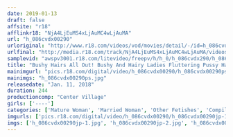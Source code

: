 ```yaml
---
date: 2019-01-13
draft: false
affsite: "r18"
afflinkr18: "NjA4LjEuMS4xLjAuMC4wLjAuMA"
url: "h_086cvdx00290"
urloriginal: "http://www.r18.com/videos/vod/movies/detail/-/id=h_086cvdx00290"
urlfinal: "http://media.r18.com/track/NjA4LjEuMS4xLjAuMC4wLjAuMA/videos/vod/movies/detail/-/id=h_086cvdx00290"
samplevid: "awspv3001.r18.com/litevideo/freepv/h/h_0/h_086cvdx290/h_086cvdx290_dmb_w.mp4"
title: "Bushy Hairs All Out! Bushy And Hairy Ladies Fluttering Pussy Hairs! Underarm Hairs, Ass Hairs, And Even Back Hair... These Dark Bushy Manes Are Dripping Wet With Sex Juices 30 Ladies/4 Hours"
mainimgurl: "pics.r18.com/digital/video/h_086cvdx00290/h_086cvdx00290ps.jpg"
mainimgs: "h_086cvdx00290ps.jpg"
releasedate: "Jan. 11, 2018"
duration: 244
productioncomp: "Center Village"
girls: ['----']
categories: ['Mature Woman', 'Married Woman', 'Other Fetishes', 'Compilation', 'Over 4 Hours', 'Hi-Def']
imgurls: ['pics.r18.com/digital/video/h_086cvdx00290/h_086cvdx00290jp-1.jpg', 'pics.r18.com/digital/video/h_086cvdx00290/h_086cvdx00290jp-2.jpg', 'pics.r18.com/digital/video/h_086cvdx00290/h_086cvdx00290jp-3.jpg', 'pics.r18.com/digital/video/h_086cvdx00290/h_086cvdx00290jp-4.jpg', 'pics.r18.com/digital/video/h_086cvdx00290/h_086cvdx00290jp-5.jpg', 'pics.r18.com/digital/video/h_086cvdx00290/h_086cvdx00290jp-6.jpg', 'pics.r18.com/digital/video/h_086cvdx00290/h_086cvdx00290jp-7.jpg', 'pics.r18.com/digital/video/h_086cvdx00290/h_086cvdx00290jp-8.jpg', 'pics.r18.com/digital/video/h_086cvdx00290/h_086cvdx00290jp-9.jpg', 'pics.r18.com/digital/video/h_086cvdx00290/h_086cvdx00290jp-10.jpg', 'pics.r18.com/digital/video/h_086cvdx00290/h_086cvdx00290jp-11.jpg', 'pics.r18.com/digital/video/h_086cvdx00290/h_086cvdx00290jp-12.jpg', 'pics.r18.com/digital/video/h_086cvdx00290/h_086cvdx00290jp-13.jpg', 'pics.r18.com/digital/video/h_086cvdx00290/h_086cvdx00290jp-14.jpg', 'pics.r18.com/digital/video/h_086cvdx00290/h_086cvdx00290jp-15.jpg', 'pics.r18.com/digital/video/h_086cvdx00290/h_086cvdx00290jp-16.jpg', 'pics.r18.com/digital/video/h_086cvdx00290/h_086cvdx00290jp-17.jpg', 'pics.r18.com/digital/video/h_086cvdx00290/h_086cvdx00290jp-18.jpg', 'pics.r18.com/digital/video/h_086cvdx00290/h_086cvdx00290jp-19.jpg', 'pics.r18.com/digital/video/h_086cvdx00290/h_086cvdx00290jp-20.jpg']
imgs: ['h_086cvdx00290jp-1.jpg', 'h_086cvdx00290jp-2.jpg', 'h_086cvdx00290jp-3.jpg', 'h_086cvdx00290jp-4.jpg', 'h_086cvdx00290jp-5.jpg', 'h_086cvdx00290jp-6.jpg', 'h_086cvdx00290jp-7.jpg', 'h_086cvdx00290jp-8.jpg', 'h_086cvdx00290jp-9.jpg', 'h_086cvdx00290jp-10.jpg', 'h_086cvdx00290jp-11.jpg', 'h_086cvdx00290jp-12.jpg', 'h_086cvdx00290jp-13.jpg', 'h_086cvdx00290jp-14.jpg', 'h_086cvdx00290jp-15.jpg', 'h_086cvdx00290jp-16.jpg', 'h_086cvdx00290jp-17.jpg', 'h_086cvdx00290jp-18.jpg', 'h_086cvdx00290jp-19.jpg', 'h_086cvdx00290jp-20.jpg']
---
```

